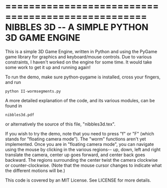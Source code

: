 ==================================================
   NIBBLES 3D -- A SIMPLE PYTHON 3D GAME ENGINE
==================================================

This is a simple 3D Game Engine, written in Python and using the PyGame
game library for graphics and keyboard/mouse controls.  Due to various
constraints, I haven't worked on the engine for some time.  It would take
some work to get it up and running again!

To run the demo, make sure python-pygame is installed, cross your fingers,
and run

    python II-wormsegments.py

A more detailed explanation of the code, and its various modules, can
be found in

    nibbles3d.pdf

or alternatively the source of this file, "nibbles3d.tex".

If you wish to try the demo, note that you need to press "f" or "F"
(which stands for "floating camera mode").  The "worm" functions
aren't yet implemented.  Once you are in "floating camera mode",
you can navigate using the mouse by clicking in the various regions--
up, down, left and right translate the camera, center up goes forward,
and center back goes backward.  The regions surrounding the center
twist the camera clockwise or counter-clockwise.  (Note that the mouse
cursor changes to indicate what the different motions will be.)


This code is covered by an MIT License.  See LICENSE for more
details.
